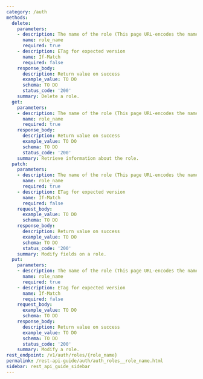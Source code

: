 ```yaml
---
category: /auth
methods:
  delete:
    parameters:
    - description: The name of the role (This page URL-encodes the name for you)
      name: role_name
      required: true
    - description: ETag for expected version
      name: If-Match
      required: false
    response_body:
      description: Return value on success
      example_value: TO DO
      schema: TO DO
      status_code: '200'
    summary: Delete a role.
  get:
    parameters:
    - description: The name of the role (This page URL-encodes the name for you)
      name: role_name
      required: true
    response_body:
      description: Return value on success
      example_value: TO DO
      schema: TO DO
      status_code: '200'
    summary: Retrieve information about the role.
  patch:
    parameters:
    - description: The name of the role (This page URL-encodes the name for you)
      name: role_name
      required: true
    - description: ETag for expected version
      name: If-Match
      required: false
    request_body:
      example_value: TO DO
      schema: TO DO
    response_body:
      description: Return value on success
      example_value: TO DO
      schema: TO DO
      status_code: '200'
    summary: Modify fields on a role.
  put:
    parameters:
    - description: The name of the role (This page URL-encodes the name for you)
      name: role_name
      required: true
    - description: ETag for expected version
      name: If-Match
      required: false
    request_body:
      example_value: TO DO
      schema: TO DO
    response_body:
      description: Return value on success
      example_value: TO DO
      schema: TO DO
      status_code: '200'
    summary: Modify a role.
rest_endpoint: /v1/auth/roles/{role_name}
permalink: /rest-api-guide/auth/auth_roles__role_name.html
sidebar: rest_api_guide_sidebar
---
```

